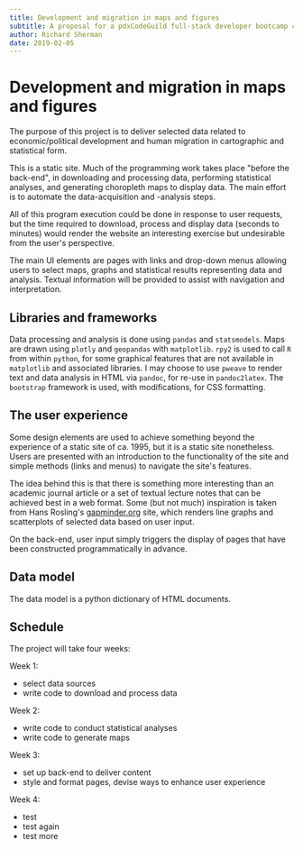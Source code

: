 ```yaml
---
title: Development and migration in maps and figures
subtitle: A proposal for a pdxCodeGuild full-stack developer bootcamp capstone project
author: Richard Sherman
date: 2019-02-05
---
```


# Development and migration in maps and figures
The purpose of this project is to deliver selected data related to economic/political development and human migration in cartographic and statistical form. 

This is a static site. Much of the programming work takes place "before the back-end", in downloading and processing data, performing statistical analyses, and generating choropleth maps to display data. The main effort is to automate the data-acquisition and -analysis steps. 

All of this program execution could be done in response to user requests, but the time required to download, process and display data (seconds to minutes) would render the website an interesting exercise but undesirable from the user's perspective.

The main UI elements are pages with links and drop-down menus allowing users to select maps, graphs and statistical results representing data and analysis. Textual information will be provided to assist with navigation and interpretation.

## Libraries and frameworks
Data processing and analysis is done using `pandas` and `statsmodels`. Maps are drawn using `plotly` and `geopandas` with `matplotlib`. `rpy2` is used to call `R` from within `python`, for some graphical features that are not available in `matplotlib` and associated libraries. I may choose to use `pweave` to render text and data analysis in HTML via `pandoc`, for re-use in `pandoc2latex`. The `bootstrap` framework is used, with modifications, for CSS formatting. 

## The user experience
Some design elements are used to achieve something beyond the experience of a static site of ca. 1995, but it is a static site nonetheless. Users are presented with an introduction to the functionality of the site and simple methods (links and menus) to navigate the site's features. 

The idea behind this is that there is something more interesting than an academic journal article or a set of textual lecture notes that can be achieved best in a web format. Some (but not much) inspiration is taken from Hans Rosling's [gapminder.org](https://www.gapminder.org/tools/#$chart-type=bubbles) site, which renders line graphs and scatterplots of selected data based on user input. 

On the back-end, user input simply triggers the display of pages that have been constructed programmatically in advance. 

## Data model
The data model is a python dictionary of HTML documents. 

## Schedule
The project will take four weeks:

Week 1:
- select data sources
- write code to download and process data

Week 2:
- write code to conduct statistical analyses
- write code to generate maps

Week 3: 
- set up back-end to deliver content
- style and format pages, devise ways to enhance user experience

Week 4:
- test
- test again
- test more
